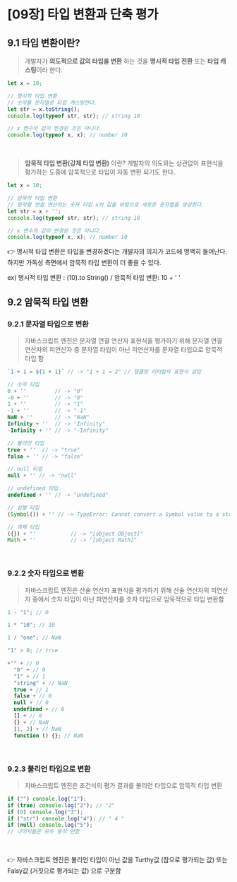 # [09장] 타입 변환과 단축 평가

## 9.1 타입 변환이란?
> 개발자가 **의도적으로 값의 타입을 변환** 하는 것을 **명시적 타입 전환** 또는 **타입 캐스팅**이라 한다. 

```jsx
let x = 10;

// 명시적 타입 변환
// 숫자를 문자열로 타입 캐스팅한다.
let str = x.toString();
console.log(typeof str, str); // string 10

// x 변수의 값이 변경된 것은 아니다.
console.log(typeof x, x); // number 10
```

<br>

>  **암묵적 타입 변환(강제 타입 변환)** 이란? 개발자의 의도와는 상관없이 표현식을 평가하는 도중에 암묵적으로 타입이 자동 변환 되기도 한다.

```jsx
let x = 10;

// 암묵적 타입 변환
// 문자열 연결 연산자는 숫자 타입 x의 값을 바탕으로 새로운 문자열을 생성한다.
let str = x + '';
console.log(typeof str, str); // string 10    

// x 변수의 값이 변경된 것은 아니다.
console.log(typeof x, x); // number 10
```

👉 명시적 타입 변환은 타입을 변경하겠다는 개발자의 의지가 코드에 명백히 들어난다. 하지만 
가독성 측면에서 암묵적 타입 변환이 더 좋을 수 있다.
<br>

ex) 명시적 타입 변환 : (10).to String()   /  암묵적 타입 변환:  10 + ' ' 


## 9.2 암묵적 타입 변환
### 9.2.1 문자열 타입으로 변환
> 자바스크립트 엔진은 문자열 연결 연산자 표현식을 평가하기 위해 문자열 연결 연산자의 피연산자 중 문자열 타입이 아닌 피연산자를 문자열 타입으로 암묵적 타입 함

```jsx
`1 + 1 = ${1 + 1}` // -> "1 + 1 = 2" // 템플릿 리터럴의 표현식 삽입

// 숫자 타입
0 + ''         // -> "0"
-0 + ''        // -> "0"
1 + ''         // -> "1"
-1 + ''        // -> "-1"
NaN + ''       // -> "NaN"
Infinity + ''  // -> "Infinity"
-Infinity + '' // -> "-Infinity"

// 불리언 타입
true + ''  // -> "true"
false + '' // -> "false"

// null 타입
null + '' // -> "null"

// undefined 타입
undefined + '' // -> "undefined"

// 심벌 타입
(Symbol()) + '' // -> TypeError: Cannot convert a Symbol value to a string

// 객체 타입
({}) + ''           // -> "[object Object]"
Math + ''           // -> "[object Math]"
```
<br>

### 9.2.2 숫자 타입으로 변환
> 자바스크립트 엔진은 산술 연산자 표현식을 평가하기 위해 산술 연산자의 피연산자 중에서 숫자 타입이 아닌 피연산자를 숫자 타입으로 암묵적으로 타입 변환함 

```jsx
1 - "1"; // 0

1 * "10"; // 10

1 / "one"; // NaN

"1" > 0; // true
```


```jsx
+"" + // 0
  "0" + // 0
  "1" + // 1
  "string" + // NaN
  true + // 1
  false + // 0
  null + // 0
  undefined + // 0
  [] + // 0
  {} + // NaN
  [1, 2] + // NaN
  function () {}; // NaN
```
<br>

### 9.2.3 불리언 타입으로 변환 
> 자바스크립트 엔진은 조건식의 평가 결과를 불리언 타입으로 암묵적 타입 변환

```jsx
if ("") console.log("1"); 
if (true) console.log("2"); // "2"
if (0) console.log("3"); 
if ("str") console.log("4"); // " 4 " 
if (null) console.log("5");
// 나머지들은 모두 동작 안함
```
<br>

👉 자바스크립트 엔진은 불리언 타입이 아닌 값을 Turthy값 (참으로 평가되는 값) 또는 Falsy값 (거짓으로 평가되는 값) 으로 구분함
